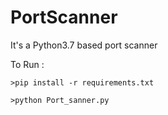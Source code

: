 # PortScanner


It's a Python3.7 based port scanner


To Run :

``` >pip install -r requirements.txt ```


``` >python Port_sanner.py ```
